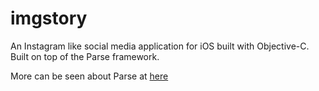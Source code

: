 # imgstory

An Instagram like social media application for iOS built with Objective-C. Built on top of the Parse framework. 

More can be seen about Parse at [here](http://www.andrewszot.com)
